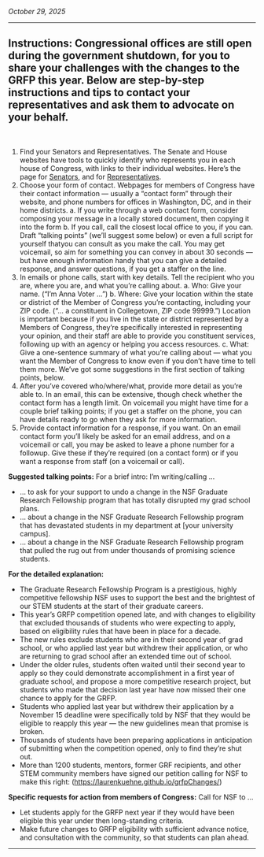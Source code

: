 *October 29, 2025*

----
**Instructions**: Congressional offices are still open during the government shutdown, for you to share your challenges with the changes to the GRFP this year. Below are step-by-step instructions and tips to contact your representatives and ask them to advocate on your behalf.
----
<br>

1.	Find your Senators and Representatives. The Senate and House websites have tools to quickly identify who represents you in each house of Congress, with links to their individual websites. Here’s the page for [Senators](https://www.senate.gov/senators/senators-contact.htm), and for [Representatives](https://www.house.gov/representatives/find-your-representative).
2.	Choose your form of contact. Webpages for members of Congress have their contact information — usually a “contact form” through their website, and phone numbers for offices in Washington, DC, and in their home districts. 
a.	If you write through a web contact form, consider composing your message in a locally stored document, then copying it into the form 
b.	If you call, call the closest local office to you, if you can. Draft “talking points” (we’ll suggest some below) or even a full script for yourself thatyou can consult as you make the call. You may get voicemail, so aim for something you can convey in about 30 seconds — but have enough information handy that you can give a detailed response, and answer questions, if you get a staffer on the line.
3.	In emails or phone calls, start with key details. Tell the recipient who you are, where you are, and what you’re calling about.
a.	Who: Give your name. (“I’m Anna Voter …”)
b.	Where: Give your location within the state or district of the Member of Congress you’re contacting, including your ZIP code. (“... a constituent in Collegetown, ZIP code 99999.”) Location is important because if you live in the state or district represented by a Members of Congress, they’re specifically interested in representing your opinion, and their staff are able to provide you constituent services, following up with an agency or helping you access resources.
c.	What: Give a one-sentence summary of what you’re calling about — what you want the Member of Congress to know even if you don’t have time to tell them more. We’ve got some suggestions in the first section of talking points, below.
4.	After you’ve covered who/where/what, provide more detail as you’re able to. In an email, this can be extensive, though check whether the contact form has a length limit. On voicemail you might have time for a couple brief talking points; if you get a staffer on the phone, you can have details ready to go when they ask for more information.
5.	Provide contact information for a response, if you want. On an email contact form you’ll likely be asked for an email address, and on a voicemail or call, you may be asked to leave a phone number for a followup. Give these if they’re required (on a contact form) or if you want a response from staff (on a voicemail or call).

**Suggested talking points:**
	For a brief intro: I’m writing/calling …
-	… to ask for your support to undo a change in the NSF Graduate Research Fellowship program that has totally disrupted my grad school plans.
-	… about a change in the NSF Graduate Research Fellowship program that has devastated students in my department at [your university campus].
-	… about a change in the NSF Graduate Research Fellowship program that pulled the rug out from under thousands of promising science students.

**For the detailed explanation:**
-	The Graduate Research Fellowship Program is a prestigious, highly competitive fellowship NSF uses to support the best and the brightest of our STEM students at the start of their graduate careers.
-	This year’s GRFP competition opened late, and with changes to eligibility that excluded thousands of students who were expecting to apply, based on eligibility rules that have been in place for a decade.
-	The new rules exclude students who are in their second year of grad school, or who applied last year but withdrew their application, or who are returning to grad school after an extended time out of school.
-	Under the older rules, students often waited until their second year to apply so they could demonstrate accomplishment in a first year of graduate school, and propose a more competitive research project, but students who made that decision last year have now missed their one chance to apply for the GRFP.
-	Students who applied last year but withdrew their application by a November 15 deadline were specifically told by NSF that they would be eligible to reapply this year — the new guidelines mean that promise is broken.
-	Thousands of students have been preparing applications in anticipation of submitting when the competition opened, only to find they’re shut out.
-	More than 1200 students, mentors, former GRF recipients, and other STEM community members have signed our petition calling for NSF to make this right: (https://laurenkuehne.github.io/grfpChanges/)

**Specific requests for action from members of Congress:** Call for NSF to …
-	Let students apply for the GRFP next year if they would have been eligible this year under then long-standing criteria.
-	Make future changes to GRFP eligibility with sufficient advance notice, and consultation with the community, so that students can plan ahead.

----

<style>
  .center-text {
    text-align: center;
  }
</style>

<div class="center-text">
